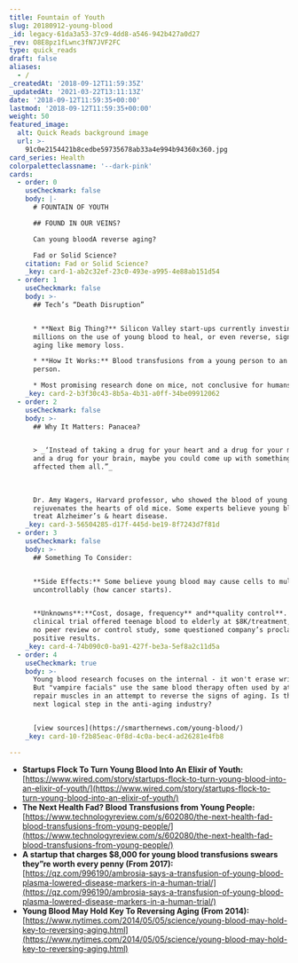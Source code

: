 ```yaml
---
title: Fountain of Youth
slug: 20180912-young-blood
_id: legacy-61da3a53-37c9-4dd8-a546-942b427a0d27
_rev: O8E8pz1fLwnc3fN7JVF2FC
type: quick_reads
draft: false
aliases:
  - /
_createdAt: '2018-09-12T11:59:35Z'
_updatedAt: '2021-03-22T13:11:13Z'
date: '2018-09-12T11:59:35+00:00'
lastmod: '2018-09-12T11:59:35+00:00'
weight: 50
featured_image:
  alt: Quick Reads background image
  url: >-
    91c0e2154421b8cedbe59735678ab33a4e994b94360x360.jpg
card_series: Health
colorpaletteclassname: '--dark-pink'
cards:
  - order: 0
    useCheckmark: false
    body: |-
      # FOUNTAIN OF YOUTH

      ## FOUND IN OUR VEINS?

      Can young bloodA reverse aging?

      Fad or Solid Science?
    citation: Fad or Solid Science?
    _key: card-1-ab2c32ef-23c0-493e-a995-4e88ab151d54
  - order: 1
    useCheckmark: false
    body: >-
      ## Tech’s “Death Disruption”


      * **Next Big Thing?** Silicon Valley start-ups currently investing
      millions on the use of young blood to heal, or even reverse, signs of
      aging like memory loss.

      * **How It Works:** Blood transfusions from a young person to an older
      person.

      * Most promising research done on mice, not conclusive for humans.
    _key: card-2-b3f30c43-8b5a-4b31-a0ff-34be09912062
  - order: 2
    useCheckmark: false
    body: >-
      ## Why It Matters: Panacea?


      > _‘Instead of taking a drug for your heart and a drug for your muscles
      and a drug for your brain, maybe you could come up with something that
      affected them all.”_  
        
        
        
      Dr. Amy Wagers, Harvard professor, who showed the blood of young mice
      rejuvenates the hearts of old mice. Some experts believe young blood may
      treat Alzheimer’s & heart disease.
    _key: card-3-56504285-d17f-445d-be19-8f7243d7f81d
  - order: 3
    useCheckmark: false
    body: >-
      ## Something To Consider:


      **Side Effects:** Some believe young blood may cause cells to multiply
      uncontrollably (how cancer starts).


      **Unknowns**:**Cost, dosage, frequency** and**quality control**. One U.S.
      clinical trial offered teenage blood to elderly at $8K/treatment, but with
      no peer review or control study, some questioned company’s proclaimed
      positive results.
    _key: card-4-74b090c0-ba91-427f-be3a-5ef8a2c11d5a
  - order: 4
    useCheckmark: true
    body: >-
      Young blood research focuses on the internal - it won't erase wrinkles.
      But "vampire facials" use the same blood therapy often used by athletes to
      repair muscles in an attempt to reverse the signs of aging. Is this the
      next logical step in the anti-aging industry?


      [view sources](https://smarthernews.com/young-blood/)
    _key: card-10-f2b85eac-0f8d-4c0a-bec4-ad26281e4fb8

---
```

* **Startups Flock To Turn Young Blood Into An Elixir of Youth:**  
[https://www.wired.com/story/startups-flock-to-turn-young-blood-into-an-elixir-of-youth/](https://www.wired.com/story/startups-flock-to-turn-young-blood-into-an-elixir-of-youth/)
* **The Next Health Fad? Blood Transfusions from Young People:**  
[https://www.technologyreview.com/s/602080/the-next-health-fad-blood-transfusions-from-young-people/](https://www.technologyreview.com/s/602080/the-next-health-fad-blood-transfusions-from-young-people/)
* **A startup that charges $8,000 for young blood transfusions swears they”re worth every penny (From 2017):**  
[https://qz.com/996190/ambrosia-says-a-transfusion-of-young-blood-plasma-lowered-disease-markers-in-a-human-trial/](https://qz.com/996190/ambrosia-says-a-transfusion-of-young-blood-plasma-lowered-disease-markers-in-a-human-trial/)
* **Young Blood May Hold Key To Reversing Aging (From 2014):**  
[https://www.nytimes.com/2014/05/05/science/young-blood-may-hold-key-to-reversing-aging.html](https://www.nytimes.com/2014/05/05/science/young-blood-may-hold-key-to-reversing-aging.html)